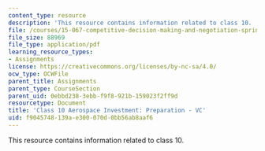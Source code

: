 ```yaml
---
content_type: resource
description: 'This resource contains information related to class 10. '
file: /courses/15-067-competitive-decision-making-and-negotiation-spring-2011/f9045748139ae300070d0bb56ab8aaf6_MIT15_067S11_Cl10_Ae_I_PRV.pdf
file_size: 88969
file_type: application/pdf
learning_resource_types:
- Assignments
license: https://creativecommons.org/licenses/by-nc-sa/4.0/
ocw_type: OCWFile
parent_title: Assignments
parent_type: CourseSection
parent_uid: 0ebbd238-3ebb-f9f8-921b-159023f2ff9d
resourcetype: Document
title: 'Class 10 Aerospace Investment: Preparation - VC'
uid: f9045748-139a-e300-070d-0bb56ab8aaf6
---
```

This resource contains information related to class 10. 
